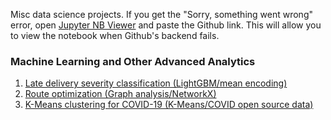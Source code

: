 Misc data science projects. If you get the "Sorry, something went wrong" error, open [Jupyter NB Viewer](https://nbviewer.jupyter.org/) and paste the Github link. This will allow you to view the notebook when Github's backend fails.

### Machine Learning and Other Advanced Analytics 
1. [Late delivery severity classification (LightGBM/mean encoding)](https://github.com/DarrellS0352/Data-Science-Portfolio/blob/master/Late%20Delivery%20Severity%20Classification.ipynb)
2. [Route optimization (Graph analysis/NetworkX)](https://github.com/DarrellS0352/Data-Science-Portfolio/blob/master/Route%20Optimization%201.0.ipynb)
3. [K-Means clustering for COVID-19 (K-Means/COVID open source data)](https://github.com/DarrellS0352/Data-Science-Portfolio/blob/master/KMeans%20Clustering%20for%20COVID-19.ipynb)
